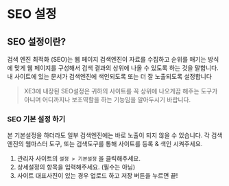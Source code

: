 # SEO 설정

## SEO 설정이란?

검색 엔진 최적화 \(SEO\)는 웹 페이지 검색엔진이 자료를 수집하고 순위를 매기는 방식에 맞게 웹 페이지를 구성해서 검색 결과의 상위에 나올 수 있도록 하는 것을 말합니다. 내 사이트에 있는 문서가 검색엔진에 색인되도록 또는 더 잘 노출되도록 설정합니다


> XE3에 내장된 SEO설정은 귀하의 사이트를 꼭 상위에 나오게끔 해주는 도구가 아니며
어디까지나 보조역할을 하는 기능임을 알아두시기 바랍니다.

### SEO 기본 설정 하기

본 기본설정을 하더라도 일부 검색엔진에는 바로 노출이 되지 않을 수 있습니다. 각 검색엔진의 웹마스터 도구, 또는 검색도구를 통해 사이트를 등록 & 색인 시켜주세요.


1. 관리자 사이트의 `설정 > 기본설정` 을 클릭해주세요.
2. 상세설정의 항목을 입력해주세요. \(필수는 아님\)
3. 사이트 대표사진이 있는 경우 업로드 하고
저장 버튼을 누르면 끝!


